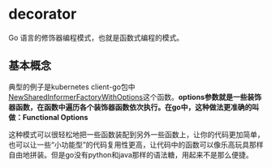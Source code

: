# decorator

Go 语言的修饰器编程模式，也就是函数式编程的模式。

## 基本概念

典型的例子是kubernetes client-go包中[NewSharedInformerFactoryWithOptions](https://github.com/kubernetes/client-go/blob/master/informers/factory.go#L109)这个函数。**options参数就是一些装饰器函数，在函数中遍历各个装饰器函数依次执行。在go中，这种做法更准确的叫做：Functional Options**

这种模式可以很轻松地把一些函数装配到另外一些函数上，让你的代码更加简单，也可以让一些“小功能型”的代码复用性更高，让代码中的函数可以像乐高玩具那样自由地拼装。但是go没有python和java那样的语法糖，用起来不是那么便捷。



